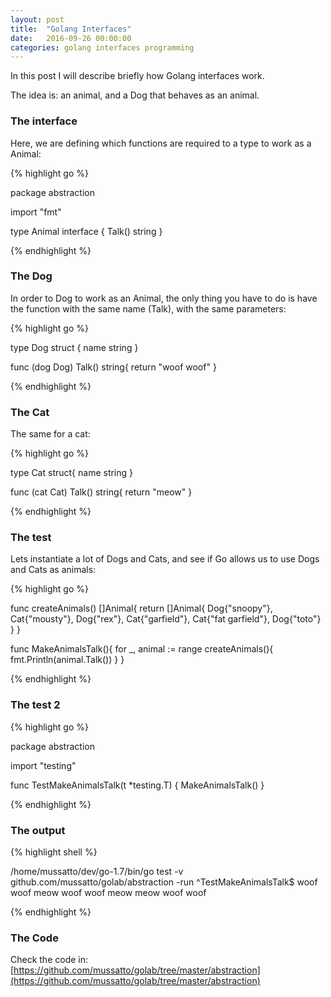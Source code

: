 ```yaml
---
layout: post
title:  "Golang Interfaces"
date:   2016-09-26 00:00:00
categories: golang interfaces programming
---
```


In this post I will describe briefly how Golang interfaces work.

The idea is: an animal, and a Dog that behaves as an animal.

### The interface

Here, we are defining which functions are required to a type to work as a Animal:

{% highlight go %}

package abstraction

import "fmt"

type Animal interface {
	Talk() string
}

{% endhighlight %}

### The Dog

In order to Dog to work as an Animal, the only thing you have to do is have the function with the same name (Talk), with the same parameters:

{% highlight go %}

type Dog struct {
	name string
}

func (dog Dog) Talk() string{
	return "woof woof"
}

{% endhighlight %}

### The Cat

The same for a cat:

{% highlight go %}

type Cat struct{
	name string
}

func (cat Cat) Talk() string{
	return "meow"
}

{% endhighlight %}

### The test

Lets instantiate a lot of Dogs and Cats, and see if Go allows us to use Dogs and Cats as animals:

{% highlight go %}

func createAnimals() []Animal{
	return []Animal{ Dog{"snoopy"}, Cat{"mousty"}, Dog{"rex"}, Cat{"garfield"}, Cat{"fat garfield"}, Dog{"toto"} }
}

func MakeAnimalsTalk(){
	for _, animal := range createAnimals(){
		fmt.Println(animal.Talk())
	}
}

{% endhighlight %}

### The test 2

{% highlight go %}

package abstraction

import "testing"

func TestMakeAnimalsTalk(t *testing.T) {
	MakeAnimalsTalk()
}

{% endhighlight %}

### The output

{% highlight shell %}

/home/mussatto/dev/go-1.7/bin/go test -v github.com/mussatto/golab/abstraction -run ^TestMakeAnimalsTalk$
woof woof
meow
woof woof
meow
meow
woof woof

{% endhighlight %}


### The Code

Check the code in: [https://github.com/mussatto/golab/tree/master/abstraction](https://github.com/mussatto/golab/tree/master/abstraction)
